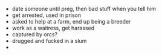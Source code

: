 - date someone until preg, then bad stuff when you tell him
- get arrested, used in prison
- asked to help at a farm, end up being a breeder
- work as a waitress, get harassed
- captured by orcs?
- drugged and fucked in a slum
- 
